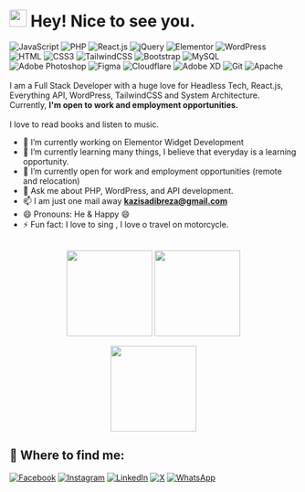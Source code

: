 # <img src="https://emojis.slackmojis.com/emojis/images/1531849430/4246/blob-sunglasses.gif?1531849430" width="30"/> Hey! Nice to see you.
![JavaScript](https://img.shields.io/badge/JavaScript-F7DF1E?style=flat-square&logo=javascript&logoColor=black)
![PHP](https://img.shields.io/badge/PHP-777BB4?style=flat-square&logo=php&logoColor=white)
![React.js](https://img.shields.io/badge/React.js-0081CB?style=flat-square&logo=react&logoColor=61DAFB)
![jQuery](https://img.shields.io/badge/jQuery-0769AD?style=flat-square&logo=jquery&logoColor=white)
![Elementor](https://img.shields.io/badge/Elementor-9146FF?style=flat-square&logo=elementor&logoColor=white)
![WordPress](https://img.shields.io/badge/Wordpress-21759B?style=flat-square&logo=wordpress&logoColor=white)
![HTML](https://img.shields.io/badge/HTML5-E34F26?style=flat-square&logo=html5&logoColor=white)
![CSS3](https://img.shields.io/badge/CSS3-1572B6?style=flat-square&logo=css3&logoColor=white)
![TailwindCSS](https://img.shields.io/badge/Tailwind_CSS-38B2AC?style=flat-square&logo=tailwind-css&logoColor=white)
![Bootstrap](https://img.shields.io/badge/Bootstrap-563D7C?style=flat-square&logo=bootstrap&logoColor=white)
![MySQL](https://img.shields.io/badge/MySQL-005C84?style=flat-square&logo=mysql&logoColor=white)
![Adobe Photoshop](https://img.shields.io/badge/adobe%20photoshop-%2331A8FF.svg?style=flat-square&logo=adobe%20photoshop&logoColor=white)
![Figma](https://img.shields.io/badge/figma-%23F24E1E.svg?style=flat-square&logo=figma&logoColor=white)
![Cloudflare](https://img.shields.io/badge/Cloudflare-F38020?style=flat-square&logo=Cloudflare&logoColor=white)
![Adobe XD](https://img.shields.io/badge/Adobe%20XD-470137?style=flat-square&logo=Adobe%20XD&logoColor=#FF61F6) 
![Git](https://img.shields.io/badge/git-%23F05033.svg?style=flat-square&logo=git&logoColor=white)
![Apache](https://img.shields.io/badge/apache-%23D42029.svg?style=flat-square&logo=apache&logoColor=white)
<br>
<br>
I am a Full Stack Developer with a huge love for Headless Tech, React.js, Everything API, WordPress, TailwindCSS and System Architecture. Currently, **I'm open to work and employment opportunities.**
<br>
<br>
I love to read books and listen to music.
<br>

- 🔭 I’m currently working on Elementor Widget Development<br>
- 🌱 I’m currently learning many things, I believe that everyday is a learning opportunity.<br>
- 👯 I’m currently open for work and employment opportunities (remote and relocation)<br>
- 💬 Ask me about  PHP, WordPress, and API development.<br>
- 📫 I am just one mail away **kazisadibreza@gmail.com**<br>
- 😄 Pronouns: He & Happy 😄<br>
- ⚡ Fun fact: I love to sing , I love o travel on motorcycle.<br>
<br>

<div align="center">
  <img src="https://github-readme-stats.vercel.app/api?username=kazisadibreza&theme=github_dark_dimmed&hide_border=false&include_all_commits=true&count_private=true" height="150" />
  <img src="https://github-readme-streak-stats.herokuapp.com/?user=kazisadibreza&theme=github_dark_dimmed&hide_border=true"  height="150"/>
</div>

<p align="center">
  <img src="https://github-readme-stats.vercel.app/api/top-langs/?username=kazisadibreza&theme=github_dark_dimmed&hide_border=true&include_all_commits=true&count_private=true&layout=compact"height="150" />
</p>






## 🔗 Where to find me:
[![Facebook](https://img.shields.io/badge/Facebook-%231877F2.svg?style=flat-square&logo=facebook&logoColor=white)](https://www.facebook.com/KaziSadibRezaa/)
[![Instagram](https://img.shields.io/badge/Instagram-%23E4405F.svg?style=flat-square&logo=instagram&logoColor=white)](https://www.instagram.com/kazisadibreza/)
[![LinkedIn](https://img.shields.io/badge/LinkedIn-%230077B5.svg?style=flat-square&logo=linkedin&logoColor=white)](https://www.linkedin.com/in/kazisadibreza/)
[![X](https://img.shields.io/badge/X-000000.svg?style=flat-square&logo=x&logoColor=white)](https://x.com/SadibKazi)
[![WhatsApp](https://img.shields.io/badge/WhatsApp-25D366.svg?style=flat-square&logo=whatsapp&logoColor=white)](https://wa.me/8801644424487)

